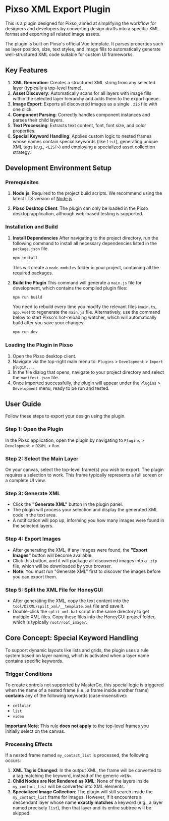 # Pixso XML Export Plugin

This is a plugin designed for Pixso, aimed at simplifying the workflow for designers and developers by converting design drafts into a specific XML format and exporting all related image assets.

The plugin is built on Pixso's official Vue template. It parses properties such as layer position, size, text styles, and image fills to automatically generate well-structured XML code suitable for custom UI frameworks.

## Key Features

1.  **XML Generation**: Creates a structured XML string from any selected layer (typically a top-level frame).
2.  **Asset Discovery**: Automatically scans for all layers with image fills within the selected layer hierarchy and adds them to the export queue.
3.  **Image Export**: Exports all discovered images as a single `.zip` file with one click.
4.  **Component Parsing**: Correctly handles component instances and parses their child layers.
5.  **Text Processing**: Extracts text content, font, font size, and color properties.
6.  **Special Keyword Handling**: Applies custom logic to nested frames whose names contain special keywords (like `list`), generating unique XML tags (e.g., `<LIST>`) and employing a specialized asset collection strategy.

## Development Environment Setup

### Prerequisites

1.  **Node.js**: Required to the project build scripts. We recommend using the latest LTS version of [Node.js](https://nodejs.org/en).

2.  **Pixso Desktop Client**: The plugin can only be loaded in the Pixso desktop application, although web-based testing is supported.

### Installation and Build

1.  **Install Dependencies**
    After navigating to the project directory, run the following command to install all necessary dependencies listed in the `package.json` file.
    ```bash
    npm install
    ```
    This will create a `node_modules` folder in your project, containing all the required packages.

2.  **Build the Plugin**
    This command will generate a `main.js` file for development, which contains the compiled plugin files:
    ```bash
    npm run build
    ```
    You need to rebuild every time you modify the relevant files (`main.ts`, `app.vue`) to regenerate the `main.js` file.
    Alternatively, use the command below to start Pixso's hot-reloading watcher, which will automatically build after you save your changes:
    ```bash
    npm run dev
    ```

### Loading the Plugin in Pixso

1.  Open the Pixso desktop client.
2.  Navigate via the top-right main menu to: `Plugins` > `Development` > `Import plugin...`.
3.  In the file dialog that opens, navigate to your project directory and select the `manifest.json` file.
4.  Once imported successfully, the plugin will appear under the `Plugins` > `Development` menu, ready to be run and tested.

## User Guide

Follow these steps to export your design using the plugin.

### Step 1: Open the Plugin

In the Pixso application, open the plugin by navigating to `Plugins` > `Development` > `D2XML` > `Run`.

### Step 2: Select the Main Layer

On your canvas, select the top-level frame(s) you wish to export. The plugin requires a selection to work. This frame typically represents a full screen or a complete UI view.

### Step 3: Generate XML

-   Click the **"Generate XML"** button in the plugin panel.
-   The plugin will process your selection and display the generated XML code in the text area.
-   A notification will pop up, informing you how many images were found in the selected layers.

### Step 4: Export Images

-   After generating the XML, if any images were found, the **"Export Images"** button will become available.
-   Click this button, and it will package all discovered images into a `.zip` file, which will be downloaded by your browser.
-   **Note**: You must run "Generate XML" first to discover the images before you can export them.

### Step 5: Split the XML File for HoneyGUI

-   After generating the XML, copy the text content into the `tool/D2XML/spilt_xml/__template.xml` file and save it.
-   Double-click the `split_xml.bat` script in the same directory to get multiple XML files. Copy these files into the HoneyGUI project folder, which is typically `root/root_image/`.

## Core Concept: Special Keyword Handling

To support dynamic layouts like lists and grids, the plugin uses a rule system based on layer naming, which is activated when a layer name contains specific keywords.

### Trigger Conditions

To create controls not supported by MasterGo, this special logic is triggered when the name of a nested frame (i.e., a frame inside another frame) **contains** any of the following keywords (case-insensitive):
-   `cellular`
-   `list`
-   `video`

**Important Note**: This rule **does not apply** to the top-level frames you initially select on the canvas.

### Processing Effects

If a nested frame named `my_contact_list` is processed, the following occurs:

1.  **XML Tag is Changed**: In the output XML, the frame will be converted to a tag matching the keyword, instead of the generic `<WIN>`.
2.  **Child Nodes are Not Rendered as XML**: None of the layers inside `my_contact_list` will be converted into XML elements.
3.  **Specialized Image Collection**: The plugin will still search inside the `my_contact_list` frame for images. However, if it encounters a descendant layer whose name **exactly matches** a keyword (e.g., a layer named precisely `list`), then that layer and its entire subtree will be skipped.
